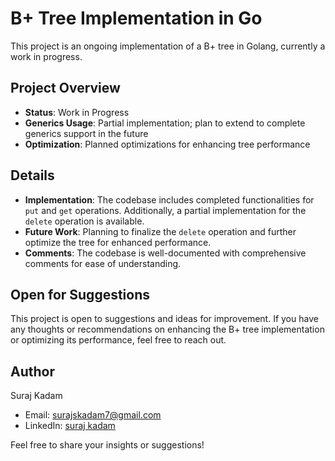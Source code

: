 # B+ Tree Implementation in Go

This project is an ongoing implementation of a B+ tree in Golang, currently a work in progress.

## Project Overview
- **Status**: Work in Progress
- **Generics Usage**: Partial implementation; plan to extend to complete generics support in the future
- **Optimization**: Planned optimizations for enhancing tree performance

## Details
- **Implementation**: The codebase includes completed functionalities for `put` and `get` operations. Additionally, a partial implementation for the `delete` operation is available.
- **Future Work**: Planning to finalize the `delete` operation and further optimize the tree for enhanced performance.
- **Comments**: The codebase is well-documented with comprehensive comments for ease of understanding.



## Open for Suggestions
This project is open to suggestions and ideas for improvement. If you have any thoughts or recommendations on enhancing the B+ tree implementation or optimizing its performance, feel free to reach out.



## Author
Suraj Kadam
- Email: surajskadam7@gmail.com
- LinkedIn: [suraj kadam](https://www.linkedin.com/in/suraj-kadam-4b549a208/)


Feel free to share your insights or suggestions!
